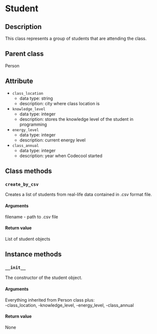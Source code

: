 # Student

## Description
This class represents a group of students that are attending the class.

## Parent class
Person

## Attribute
* ```class_location```
  * data type: string
  * description: city where class location is
* ```knowledge_level```
  * data type: integer
  * description: stores the knowledge level of the student in programming
* ```energy_level```
  * data type: integer
  * description: current energy level
* ```class_annual```
  * data type: integer
  * description: year when Codecool started


## Class methods

### ```create_by_csv```
Creates a list of students from real-life data contained in .csv format file.

#### Arguments
filename - path to .csv file

#### Return value
List of student objects

## Instance methods

### ```__init__```
The constructor of the student object.

#### Arguments
Everything inherited from Person class plus:  
-class_location,
-knowledge_level,
-energy_level,
-class_annual

#### Return value
None
